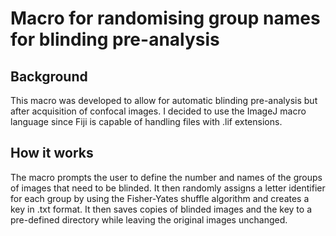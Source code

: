 # Macro for randomising group names for blinding pre-analysis

## Background

This macro was developed to allow for automatic blinding pre-analysis but after acquisition of confocal images. I decided to use the ImageJ macro language since Fiji is capable of handling files with .lif extensions.

## How it works

The macro prompts the user to define the number and names of the groups of images that need to be blinded. It then randomly assigns a letter identifier for each group by using the Fisher-Yates shuffle algorithm and creates a key in .txt format. It then saves copies of blinded images and the key to a pre-defined directory while leaving the original images unchanged.